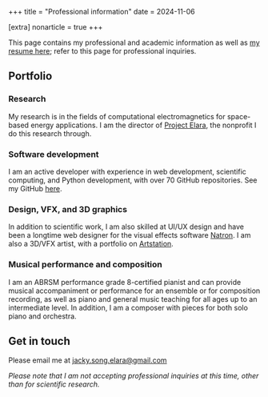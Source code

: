 +++
title = "Professional information"
date = 2024-11-06

[extra]
nonarticle = true
+++

<p>This page contains my professional and academic information as well as <a href="Resume-Jacky-Song-Latest.pdf">my resume here</a>; refer to this page for professional inquiries.</p>

<!--more-->

## Portfolio

### Research

My research is in the fields of computational electromagnetics for space-based energy applications. I am the director of [Project Elara](https://elaraproject.github.io/), the nonprofit I do this research through.

### Software development

I am an active developer with experience in web development, scientific computing, and Python development, with over 70 GitHub repositories. See my GitHub [here](https://github.com/songtech-0912/).

### Design, VFX, and 3D graphics

In addition to scientific work, I am also skilled at UI/UX design and have been a longtime web designer for the visual effects software [Natron](https://github.com/NatronGitHub/Natron). I am also a 3D/VFX artist, with a portfolio on [Artstation](https://www.artstation.com/songtech-0912).

### Musical performance and composition

I am an ABRSM performance grade 8-certified pianist and can provide musical accompaniment or performance for an ensemble or for composition recording, as well as piano and general music teaching for all ages up to an intermediate level. In addition, I am a composer with pieces for both solo piano and orchestra.

## Get in touch

Please email me at <jacky.song.elara@gmail.com>

_Please note that I am not accepting professional inquiries at this time, other than for scientific research._
